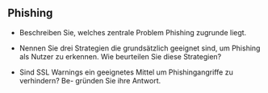 ## Phishing
- Beschreiben Sie, welches zentrale Problem Phishing zugrunde liegt.

- Nennen Sie drei Strategien die grundsätzlich geeignet sind, um Phishing als Nutzer
zu erkennen. Wie beurteilen Sie diese Strategien? 

- Sind SSL Warnings ein geeignetes Mittel um Phishingangriffe zu verhindern? Be-
gründen Sie ihre Antwort.

